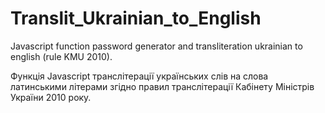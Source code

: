 # Translit_Ukrainian_to_English
Javascript function password generator and transliteration ukrainian to english (rule KMU 2010).

Функція Javascript транслітерації українських слів на слова латинськими літерами згідно правил транслітерації Кабінету Міністрів України 2010 року.
